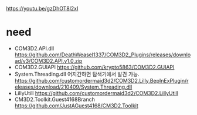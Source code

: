 https://youtu.be/gzDhOT8l2xI

# need

- COM3D2.API.dll  https://github.com/DeathWeasel1337/COM3D2_Plugins/releases/download/v3/COM3D2.API.v1.0.zip
- COM3D2.GUIAPI https://github.com/krypto5863/COM3D2.GUIAPI
- System.Threading.dll  어지간하면 탐색기에서 발견 가능. https://github.com/customordermaid3d2/COM3D2.Lilly.BepInExPlugin/releases/download/210409/System.Threading.dll
- LillyUtill https://github.com/customordermaid3d2/COM3D2.LillyUtill
- CM3D2.Toolkit.Guest4168Branch https://github.com/JustAGuest4168/CM3D2.Toolkit
